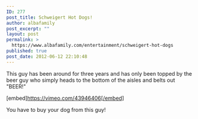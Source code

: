 ```yaml
---
ID: 277
post_title: Schweigert Hot Dogs!
author: albafamily
post_excerpt: ""
layout: post
permalink: >
  https://www.albafamily.com/entertainment/schweigert-hot-dogs
published: true
post_date: 2012-06-12 22:10:48
---
```

This guy has been around for three years and has only been topped by the beer guy who simply heads to the bottom of the aisles and belts out "BEER!"

[embed]https://vimeo.com/43946406[/embed]

You have to buy your dog from this guy!